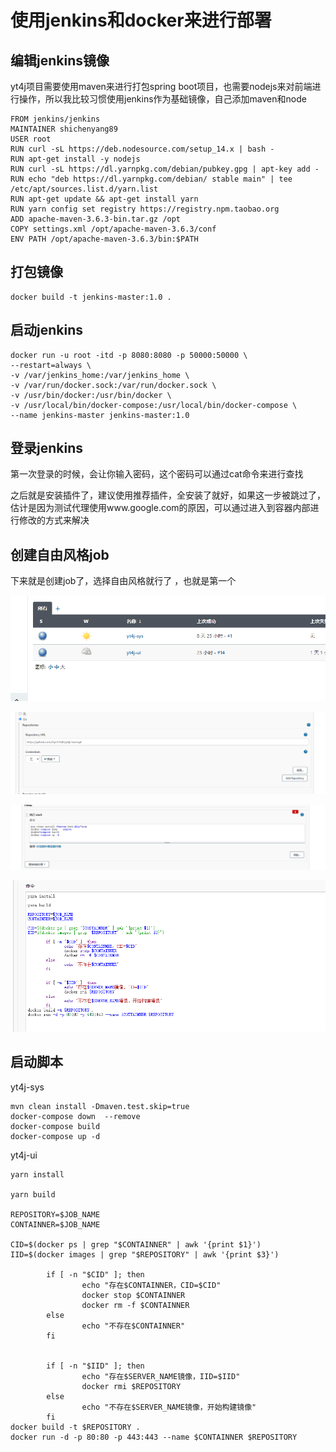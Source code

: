 
# 使用jenkins和docker来进行部署
## 编辑jenkins镜像
yt4j项目需要使用maven来进行打包spring boot项目，也需要nodejs来对前端进行操作，所以我比较习惯使用jenkins作为基础镜像，自己添加maven和node
```
FROM jenkins/jenkins
MAINTAINER shichenyang89
USER root
RUN curl -sL https://deb.nodesource.com/setup_14.x | bash -
RUN apt-get install -y nodejs
RUN curl -sL https://dl.yarnpkg.com/debian/pubkey.gpg | apt-key add -
RUN echo "deb https://dl.yarnpkg.com/debian/ stable main" | tee /etc/apt/sources.list.d/yarn.list
RUN apt-get update && apt-get install yarn
RUN yarn config set registry https://registry.npm.taobao.org
ADD apache-maven-3.6.3-bin.tar.gz /opt
COPY settings.xml /opt/apache-maven-3.6.3/conf
ENV PATH /opt/apache-maven-3.6.3/bin:$PATH
```

## 打包镜像
```
docker build -t jenkins-master:1.0 .
```

## 启动jenkins
```
docker run -u root -itd -p 8080:8080 -p 50000:50000 \
--restart=always \
-v /var/jenkins_home:/var/jenkins_home \
-v /var/run/docker.sock:/var/run/docker.sock \
-v /usr/bin/docker:/usr/bin/docker \
-v /usr/local/bin/docker-compose:/usr/local/bin/docker-compose \
--name jenkins-master jenkins-master:1.0
```
## 登录jenkins
第一次登录的时候，会让你输入密码，这个密码可以通过cat命令来进行查找

之后就是安装插件了，建议使用推荐插件，全安装了就好，如果这一步被跳过了，估计是因为测试代理使用www.google.com的原因，可以通过进入到容器内部进行修改的方式来解决



## 创建自由风格job

下来就是创建job了，选择自由风格就行了 ，也就是第一个



![job](../img/3.png)



![job](../img/1.png)



![job](../img/2.png)



![job](../img/4.png)



## 启动脚本

yt4j-sys

~~~shell
mvn clean install -Dmaven.test.skip=true
docker-compose down  --remove
docker-compose build
docker-compose up -d
~~~



yt4j-ui

~~~shell
yarn install

yarn build

REPOSITORY=$JOB_NAME
CONTAINNER=$JOB_NAME

CID=$(docker ps | grep "$CONTAINNER" | awk '{print $1}')
IID=$(docker images | grep "$REPOSITORY" | awk '{print $3}')

        if [ -n "$CID" ]; then
                echo "存在$CONTAINNER，CID=$CID"
                docker stop $CONTAINNER
                docker rm -f $CONTAINNER
        else
                echo "不存在$CONTAINNER"
        fi


        if [ -n "$IID" ]; then
                echo "存在$SERVER_NAME镜像，IID=$IID"
                docker rmi $REPOSITORY
        else
                echo "不存在$SERVER_NAME镜像，开始构建镜像"
        fi
docker build -t $REPOSITORY .
docker run -d -p 80:80 -p 443:443 --name $CONTAINNER $REPOSITORY
~~~
